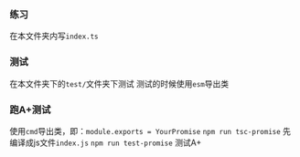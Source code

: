 ### 练习
在本文件夹内写`index.ts`
### 测试
在本文件夹下的`test/`文件夹下测试
测试的时候使用`esm`导出类
### 跑A+测试
使用`cmd`导出类，即：`module.exports = YourPromise`
`npm run tsc-promise` 先编译成js文件`index.js`
`npm run test-promise` 测试A+